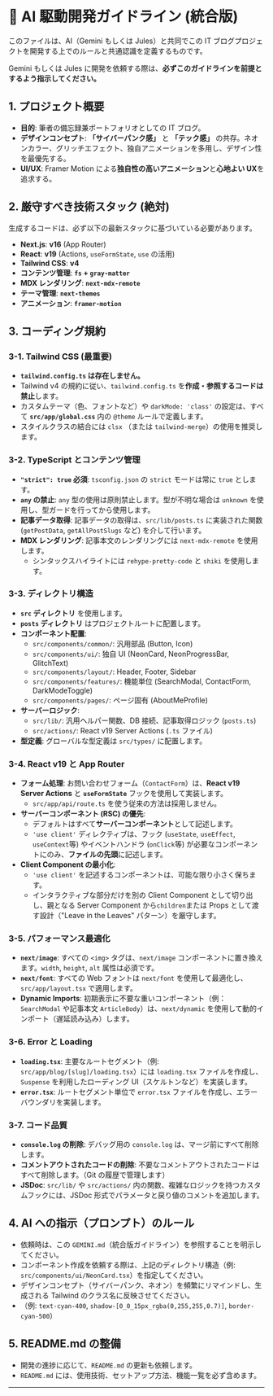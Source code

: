 # 🤖 AI 駆動開発ガイドライン (統合版)

このファイルは、AI（Gemini もしくは Jules）と共同でこの IT ブログプロジェクトを開発する上でのルールと共通認識を定義するものです。

Gemini もしくは Jules に開発を依頼する際は、**必ずこのガイドラインを前提とするよう指示してください。**

## 1. プロジェクト概要

- **目的**: 筆者の備忘録兼ポートフォリオとしての IT ブログ。
- **デザインコンセプト**: **「サイバーパンク感」** と **「テック感」** の共存。ネオンカラー、グリッチエフェクト、独自アニメーションを多用し、デザイン性を最優先する。
- **UI/UX**: Framer Motion による**独自性の高いアニメーション**と**心地よい UX**を追求する。

## 2. 厳守すべき技術スタック (絶対)

生成するコードは、必ず以下の最新スタックに基づいている必要があります。

- **Next.js**: **v16** (App Router)
- **React**: **v19** (Actions, `useFormState`, `use` の活用)
- **Tailwind CSS**: **v4**
- **コンテンツ管理**: **`fs` + `gray-matter`**
- **MDX レンダリング**: **`next-mdx-remote`**
- **テーマ管理**: **`next-themes`**
- **アニメーション**: **`framer-motion`**

## 3. コーディング規約

### 3-1. Tailwind CSS (最重要)

- **`tailwind.config.ts` は存在しません。**
- Tailwind v4 の規約に従い、`tailwind.config.ts` を**作成・参照するコードは禁止**します。
- カスタムテーマ（色、フォントなど）や `darkMode: 'class'` の設定は、すべて **`src/app/global.css`** 内の `@theme` ルールで定義します。
- スタイルクラスの結合には `clsx` （または `tailwind-merge`）の使用を推奨します。

### 3-2. TypeScript とコンテンツ管理

- **`"strict": true` 必須**: `tsconfig.json` の `strict` モードは常に `true` とします。
- **`any` の禁止**: `any` 型の使用は原則禁止します。型が不明な場合は `unknown` を使用し、型ガードを行ってから使用します。
- **記事データ取得**: 記事データの取得は、`src/lib/posts.ts` に実装された関数 (`getPostData`, `getAllPostSlugs` など) を介して行います。
- **MDX レンダリング**: 記事本文のレンダリングには `next-mdx-remote` を使用します。
  - シンタックスハイライトには `rehype-pretty-code` と `shiki` を使用します。

### 3-3. ディレクトリ構造

- **`src` ディレクトリ** を使用します。
- **`posts` ディレクトリ** はプロジェクトルートに配置します。
- **コンポーネント配置**:
  - `src/components/common/`: 汎用部品 (Button, Icon)
  - `src/components/ui/`: 独自 UI (NeonCard, NeonProgressBar, GlitchText)
  - `src/components/layout/`: Header, Footer, Sidebar
  - `src/components/features/`: 機能単位 (SearchModal, ContactForm, DarkModeToggle)
  - `src/components/pages/`: ページ固有 (AboutMeProfile)
- **サーバーロジック**:
  - `src/lib/`: 汎用ヘルパー関数、DB 接続、記事取得ロジック (`posts.ts`)
  - `src/actions/`: React v19 Server Actions (`.ts` ファイル)
- **型定義**: グローバルな型定義は `src/types/` に配置します。

### 3-4. React v19 と App Router

- **フォーム処理**: お問い合わせフォーム（`ContactForm`）は、**React v19 Server Actions** と **`useFormState`** フックを使用して実装します。
  - `src/app/api/route.ts` を使う従来の方法は採用しません。
- **サーバーコンポーネント (RSC) の優先**:
  - デフォルトはすべて**サーバーコンポーネント**として記述します。
  - `'use client'` ディレクティブは、フック (`useState`, `useEffect`, `useContext`等) やイベントハンドラ (`onClick`等) が必要なコンポーネントにのみ、**ファイルの先頭**に記述します。
- **Client Component の最小化**:
  - `'use client'` を記述するコンポーネントは、可能な限り小さく保ちます。
  - インタラクティブな部分だけを別の Client Component として切り出し、親となる Server Component から`children`または Props として渡す設計（"Leave in the Leaves" パターン）を厳守します。

### 3-5. パフォーマンス最適化

- **`next/image`**: すべての `<img>` タグは、`next/image` コンポーネントに置き換えます。`width`, `height`, `alt` 属性は必須です。
- **`next/font`**: すべての Web フォントは `next/font` を使用して最適化し、`src/app/layout.tsx` で適用します。
- **Dynamic Imports**: 初期表示に不要な重いコンポーネント（例：`SearchModal` や記事本文 `ArticleBody`）は、`next/dynamic` を使用して動的インポート（遅延読み込み）します。

### 3-6. Error と Loading

- **`loading.tsx`**: 主要なルートセグメント（例: `src/app/blog/[slug]/loading.tsx`）には `loading.tsx` ファイルを作成し、`Suspense` を利用したローディング UI（スケルトンなど）を実装します。
- **`error.tsx`**: ルートセグメント単位で `error.tsx` ファイルを作成し、エラーバウンダリを実装します。

### 3-7. コード品質

- **`console.log` の削除**: デバッグ用の `console.log` は、マージ前にすべて削除します。
- **コメントアウトされたコードの削除**: 不要なコメントアウトされたコードはすべて削除します。（Git の履歴で管理します）
- **JSDoc**: `src/lib/` や `src/actions/` 内の関数、複雑なロジックを持つカスタムフックには、JSDoc 形式でパラメータと戻り値のコメントを追加します。

## 4. AI への指示（プロンプト）のルール

- 依頼時は、この `GEMINI.md`（統合版ガイドライン）を参照することを明示してください。
- コンポーネント作成を依頼する際は、上記のディレクトリ構造（例: `src/components/ui/NeonCard.tsx`）を指定してください。
- デザインコンセプト（サイバーパンク、ネオン）を頻繁にリマインドし、生成される Tailwind のクラス名に反映させてください。
- （例: `text-cyan-400`, `shadow-[0_0_15px_rgba(0,255,255,0.7)]`, `border-cyan-500`）

## 5. README.md の整備

- 開発の進捗に応じて、`README.md` の更新も依頼します。
- `README.md` には、使用技術、セットアップ方法、機能一覧を必ず含めます。

---
